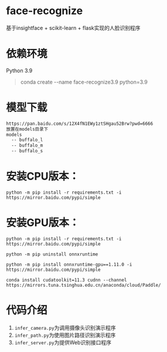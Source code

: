# face-recognize
基于insightface + scikit-learn + flask实现的人脸识别程序


# 依赖环境
Python 3.9
> conda create --name face-recognize3.9 python=3.9

# 模型下载
~~~txt
https://pan.baidu.com/s/12X4fN1EWy1ztSHgau52Brw?pwd=6666
放置在models目录下
models
  -- buffalo_l
  -- buffalo_m
  -- buffalo_s
~~~


# 安装CPU版本：

```shell
python -m pip install -r requirements.txt -i https://mirror.baidu.com/pypi/simple
```


# 安装GPU版本：

```shell
python -m pip install -r requirements.txt -i https://mirror.baidu.com/pypi/simple
```

```shell
python -m pip uninstall onnxruntime
```

```shell
python -m pip install onnxruntime-gpu==1.11.0 -i https://mirror.baidu.com/pypi/simple
```

```shell
conda install cudatoolkit=11.3 cudnn --channel https://mirrors.tuna.tsinghua.edu.cn/anaconda/cloud/Paddle/
```

# 代码介绍

1. `infer_camera.py`为调用摄像头识别演示程序
2. `infer_path.py`为使用图片路径识别演示程序
3. `infer_server.py`为提供Web识别接口程序
